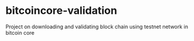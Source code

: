 # bitcoincore-validation
Project on downloading and validating block chain using testnet network in bitcoin core 
